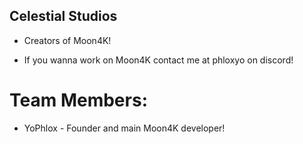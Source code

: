 ## Celestial Studios

* Creators of Moon4K!

* If you wanna work on Moon4K contact me at phloxyo on discord!

# Team Members:

* YoPhlox - Founder and main Moon4K developer!
